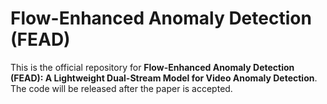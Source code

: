 # Flow-Enhanced Anomaly Detection (FEAD)

This is the official repository for **Flow-Enhanced Anomaly Detection (FEAD): A Lightweight Dual-Stream Model for Video Anomaly Detection**.  
The code will be released after the paper is accepted.
